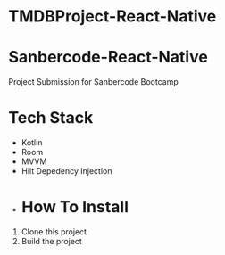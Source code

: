 # TMDBProject-React-Native
# Sanbercode-React-Native 
Project Submission for Sanbercode Bootcamp 
# Tech Stack 
- Kotlin 
- Room 
- MVVM 
- Hilt Depedency Injection 
- # How To Install 
1. Clone this project 
2. Build the project
